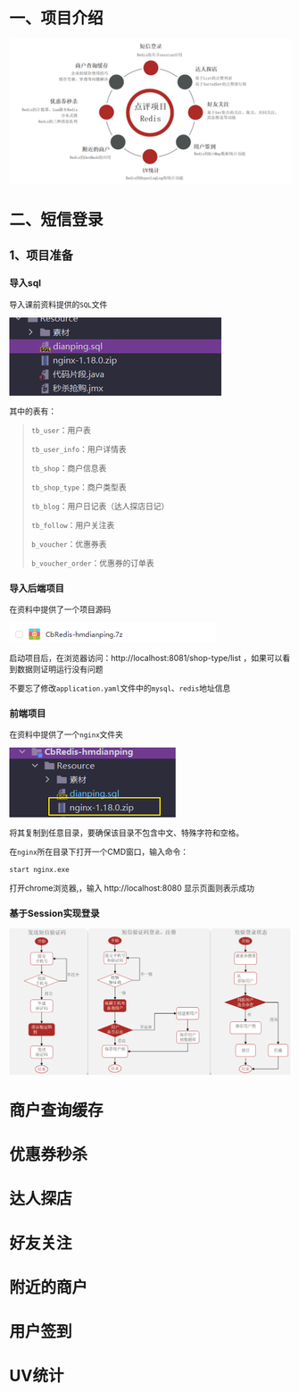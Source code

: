 # 一、项目介绍

<img src="image/image-20220708220628910.png" alt="image-20220708220628910" style="zoom:67%;" />

# 二、短信登录

## 1、项目准备

### 导入sql

导入课前资料提供的`SQL`文件

![image-20220708220926838](image/image-20220708220926838.png)

其中的表有：

> `tb_user`：用户表
>
> `tb_user_info`：用户详情表
>
> `tb_shop`：商户信息表
>
> `tb_shop_type`：商户类型表
>
> `tb_blog`：用户日记表（达人探店日记）
>
> `tb_follow`：用户关注表
>
> `b_voucher`：优惠券表
>
> `b_voucher_order`：优惠券的订单表

### 导入后端项目

在资料中提供了一个项目源码

![image-20220708222126402](image/image-20220708222126402.png)

启动项目后，在浏览器访问：http://localhost:8081/shop-type/list ，如果可以看到数据则证明运行没有问题

不要忘了修改`application.yaml`文件中的`mysql`、`redis`地址信息

### 前端项目

在资料中提供了一个`nginx`文件夹

![image-20220708222301135](image/image-20220708222301135.png)

将其复制到任意目录，要确保该目录不包含中文、特殊字符和空格。

在`nginx`所在目录下打开一个CMD窗口，输入命令：

```sh
start nginx.exe
```

打开chrome浏览器,，输入 http://localhost:8080 显示页面则表示成功

### 基于Session实现登录

<img src="image/image-20220708222756744.png" alt="image-20220708222756744" style="zoom:67%;" />





# 商户查询缓存

# 优惠券秒杀

# 达人探店

# 好友关注

# 附近的商户

# 用户签到

# UV统计